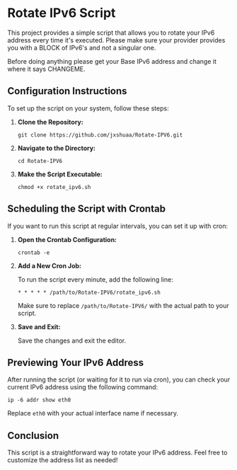 <!DOCTYPE html>
<html lang="en">
<head>
    <meta charset="UTF-8">
    <meta name="viewport" content="width=device-width, initial-scale=1.0">
</head>
<body>

<h1>Rotate IPv6 Script</h1>
<p>This project provides a simple script that allows you to rotate your IPv6 address every time it's executed. Please make sure your provider provides you with a BLOCK of IPv6's and not a singular one.</p>

<p>Before doing anything please get your Base IPv6 address and change it where it says CHANGEME.</p>

<h2>Configuration Instructions</h2>
<p>To set up the script on your system, follow these steps:</p>

<ol>
    <li><strong>Clone the Repository:</strong>
        <pre><code>git clone https://github.com/jxshuaa/Rotate-IPV6.git</code></pre>
    </li>
    <li><strong>Navigate to the Directory:</strong>
        <pre><code>cd Rotate-IPV6</code></pre>
    </li>
    <li><strong>Make the Script Executable:</strong>
        <pre><code>chmod +x rotate_ipv6.sh</code></pre>
    </li>
</ol>

<h2>Scheduling the Script with Crontab</h2>
<p>If you want to run this script at regular intervals, you can set it up with cron:</p>

<ol>
    <li><strong>Open the Crontab Configuration:</strong>
        <pre><code>crontab -e</code></pre>
    </li>
    <li><strong>Add a New Cron Job:</strong>
        <p>To run the script every minute, add the following line:</p>
        <pre><code>* * * * * /path/to/Rotate-IPV6/rotate_ipv6.sh</code></pre>
        <p>Make sure to replace <code>/path/to/Rotate-IPV6/</code> with the actual path to your script.</p>
    </li>
    <li><strong>Save and Exit:</strong>
        <p>Save the changes and exit the editor.</p>
    </li>
</ol>

<h2>Previewing Your IPv6 Address</h2>
<p>After running the script (or waiting for it to run via cron), you can check your current IPv6 address using the following command:</p>
<pre><code>ip -6 addr show eth0</code></pre>
<p>Replace <code>eth0</code> with your actual interface name if necessary.</p>

<h2>Conclusion</h2>
<p>This script is a straightforward way to rotate your IPv6 address. Feel free to customize the address list as needed!</p>

</body>
</html>
